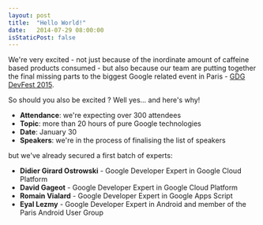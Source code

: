 ```yaml
---
layout: post
title:  "Hello World!"
date:   2014-07-29 08:00:00
isStaticPost: false
---
```


We're very excited - not just because of the inordinate amount of caffeine based products consumed -
but also because our team are putting together
the final missing parts to the biggest Google related event in Paris - [GDG DevFest 2015](http://devfest.gdgparis.com/).

So should you also be excited ? Well yes... and here's why!

* **Attendance**: we're expecting over 300 attendees
* **Topic**: more than 20 hours of pure Google technologies
* **Date**: January 30
* **Speakers**: we're in the process of finalising the list of speakers

but we've already secured a first batch of experts:

* **Didier Girard Ostrowski** - Google Developer Expert in Google Cloud Platform<br>
* **David Gageot** - Google Developer Expert in Google Cloud Platform<br>
* **Romain Vialard** - Google Developer Expert in Google Apps Script<br>
* **Eyal Lezmy** - Google Developer Expert in Android and member of the Paris Android User Group<br>
